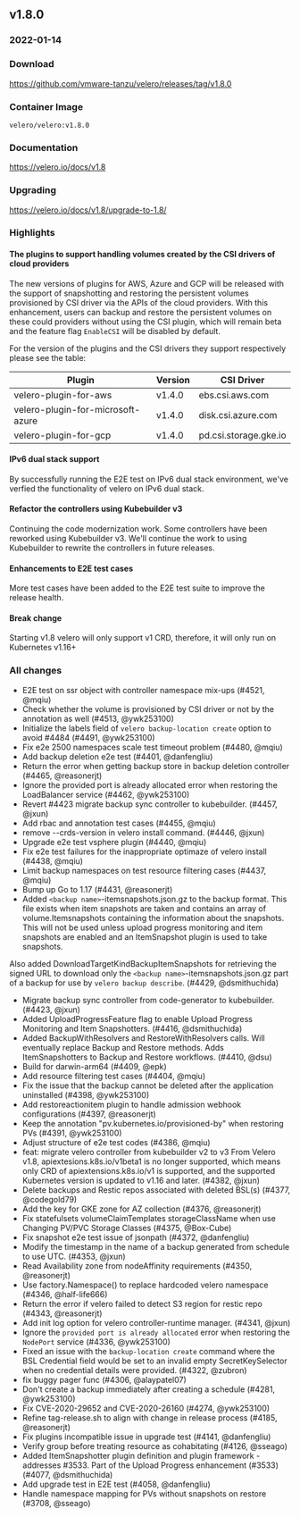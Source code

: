 ## v1.8.0
### 2022-01-14

### Download
https://github.com/vmware-tanzu/velero/releases/tag/v1.8.0

### Container Image
`velero/velero:v1.8.0`

### Documentation
https://velero.io/docs/v1.8

### Upgrading
https://velero.io/docs/v1.8/upgrade-to-1.8/

### Highlights

#### The plugins to support handling volumes created by the CSI drivers of cloud providers
The new versions of plugins for AWS, Azure and GCP will be released with the support of snapshotting and restoring the persistent volumes provisioned by CSI driver via the APIs of the cloud providers.  With this enhancement, users can backup and restore the persistent volumes on these could providers without using the CSI plugin, which will remain beta and the feature flag `EnableCSI` will be disabled by default.

For the version of the plugins and the CSI drivers they support respectively please see the table:

| Plugin | Version | CSI Driver |
| --- | ----------- | ---------- |
| velero-plugin-for-aws | v1.4.0 | ebs.csi.aws.com |
| velero-plugin-for-microsoft-azure | v1.4.0 | disk.csi.azure.com |
| velero-plugin-for-gcp | v1.4.0 | pd.csi.storage.gke.io |

#### IPv6 dual stack support
By successfully running the E2E test on IPv6 dual stack environment, we've verfied the functionality of velero on IPv6 dual stack. 
#### Refactor the controllers using Kubebuilder v3 
Continuing the code modernization work.  Some controllers have been reworked using Kubebuilder v3.  We'll continue the work to using Kubebuilder to rewrite the controllers in future releases.
#### Enhancements to E2E test cases
More test cases have been added to the E2E test suite to improve the release health.

#### Break change
Starting v1.8 velero will only support v1 CRD, therefore, it will only run on Kubernetes v1.16+

### All changes

* E2E test on ssr object with controller namespace mix-ups (#4521, @mqiu)
* Check whether the volume is provisioned by CSI driver or not by the annotation as well (#4513, @ywk253100)
* Initialize the labels field of `velero backup-location create` option to avoid #4484 (#4491, @ywk253100)
* Fix e2e 2500 namespaces scale test timeout problem (#4480, @mqiu)
* Add backup deletion e2e test  (#4401, @danfengliu)
* Return the error when getting backup store in backup deletion controller (#4465, @reasonerjt)
* Ignore the provided port is already allocated error when restoring the LoadBalancer service (#4462, @ywk253100)
* Revert #4423 migrate backup sync controller to kubebuilder. (#4457, @jxun)
* Add rbac and annotation test cases (#4455, @mqiu)
* remove --crds-version in velero install command. (#4446, @jxun)
* Upgrade e2e test vsphere plugin (#4440, @mqiu)
* Fix e2e test failures for the inappropriate optimaze of velero install (#4438, @mqiu)
* Limit backup namespaces on test resource filtering cases (#4437, @mqiu)
* Bump up Go to 1.17 (#4431, @reasonerjt)
* Added `<backup name>`-itemsnapshots.json.gz to the backup format.  This file exists
  when item snapshots are taken and contains an array of volume.Itemsnapshots
  containing the information about the snapshots.  This will not be used unless
  upload progress monitoring and item snapshots are enabled and an ItemSnapshot
  plugin is used to take snapshots.

Also added DownloadTargetKindBackupItemSnapshots for retrieving the signed URL to download only the `<backup name>`-itemsnapshots.json.gz part of a backup for use by
`velero backup describe`. (#4429, @dsmithuchida)
* Migrate backup sync controller from code-generator to kubebuilder. (#4423, @jxun)
* Added UploadProgressFeature flag to enable Upload Progress Monitoring and Item
  Snapshotters. (#4416, @dsmithuchida)
* Added BackupWithResolvers and RestoreWithResolvers calls.  Will eventually replace Backup and Restore methods.
  Adds ItemSnapshotters to Backup and Restore workflows. (#4410, @dsu)
* Build for darwin-arm64 (#4409, @epk)
* Add resource filtering test cases (#4404, @mqiu)
* Fix the issue that the backup cannot be deleted after the application uninstalled (#4398, @ywk253100)
* Add restoreactionitem plugin to handle admission webhook configurations (#4397, @reasonerjt)
* Keep the annotation "pv.kubernetes.io/provisioned-by" when restoring PVs (#4391, @ywk253100)
* Adjust structure of e2e test codes (#4386, @mqiu)
* feat: migrate velero controller from kubebuilder v2 to v3
  From Velero v1.8, apiextesions.k8s.io/v1beta1 is no longer supported,
  which means only CRD of apiextensions.k8s.io/v1 is supported,
  and the supported Kubernetes version is updated to v1.16 and later. (#4382, @jxun)
* Delete backups and Restic repos associated with deleted BSL(s) (#4377, @codegold79)
* Add the key for GKE zone for AZ collection (#4376, @reasonerjt)
* Fix statefulsets volumeClaimTemplates storageClassName when use Changing PV/PVC Storage Classes (#4375, @Box-Cube)
* Fix snapshot e2e test issue of jsonpath (#4372, @danfengliu)
* Modify the timestamp in the name of a backup generated from schedule to use UTC. (#4353, @jxun)
* Read Availability zone from nodeAffinity requirements  (#4350, @reasonerjt)
* Use factory.Namespace() to replace hardcoded velero namespace (#4346, @half-life666)
* Return the error if velero failed to detect S3 region for restic repo (#4343, @reasonerjt)
* Add init log option for velero controller-runtime manager. (#4341, @jxun)
* Ignore the `provided port is already allocated` error when restoring the `NodePort` service (#4336, @ywk253100)
* Fixed an issue with the `backup-location create` command where the BSL Credential field would be set to an invalid empty SecretKeySelector when no credential details were provided. (#4322, @zubron)
* fix buggy pager func (#4306, @alaypatel07)
* Don't create a backup immediately after creating a schedule (#4281, @ywk253100)
* Fix CVE-2020-29652 and CVE-2020-26160 (#4274, @ywk253100)
* Refine tag-release.sh to align with change in release process (#4185, @reasonerjt)
* Fix plugins incompatible issue in upgrade test (#4141, @danfengliu)
* Verify group before treating resource as cohabitating (#4126, @sseago)
* Added ItemSnapshotter plugin definition and plugin framework - addresses #3533.
  Part of the Upload Progress enhancement (#3533) (#4077, @dsmithuchida)
* Add upgrade test in E2E test (#4058, @danfengliu)
* Handle namespace mapping for PVs without snapshots on restore (#3708, @sseago)

